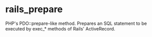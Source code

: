rails_prepare
=============

PHP's PDO::prepare-like method. Prepares an SQL statement to be executed by exec_* methods of Rails' ActiveRecord.
